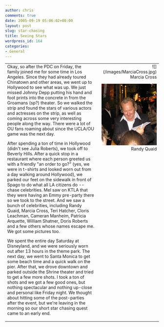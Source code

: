 ```yaml
---
author: chris
comments: true
date: 2005-09-19 05:06:02+00:00
layout: post
slug: star-chasing
title: Seeing Stars
wordpress_id: 164
categories:
- General
---
```


<table cellpadding="2" cellspacing="0" border="0" width="100%" >
<tr >
<td style="padding-right: 16px" valign="top" >Okay, so after the PDC on Friday, the family joined me for some time in Los Angeles. Since they had already toured Chinatown and other areas, we went up to Hollywood to see what was up. We just missed Johnny Depp putting his hand and foot prints into the concrete in from the Groamans (sp?) theater. So we walked the strip and found the stars of various actors and actresses on the strip, as well as coming across some very interesting people along the way. There were a lot of OU fans roaming about since the UCLA/OU game was the next day. 

After spending a ton of time in Hollywood (didn't see Julia Roberts), we took off to Beverly Hills. After a quick stop in a restaurant where each person greeted us with a friendly "an order to go?" (yes, we were in t-shirts and looked worn out from a day walking around Hollywood), we parked our feet on the sidewalk in front of Spago to do what all LA citizens do -- chase celebrities. Mel saw on KTLA that they were having an Emmy pre-party there so we took to the street. And we saw a bunch of celebrities, including Randy Quaid, Marcia Cross, Teri Hatcher, Cloris Leachman, Cameran Manheim, Patricia Arquette, William Shatner, Doris Roberts and a few others whose names escape me. We got some pictures too.

We spent the entire day Saturday at Disneyland, and we were seriously worn out after 13 hours in the theme park. The next day, we went to Santa Monica to get some beach time and a quick walk on the pier. After that, we drove downtown and parked outside the Shrine theater and tried to get a few more shots. I took a ton of shots and we got a few good ones, but nothing spectacular and nothing up-close and personal like Friday night. We thought about hitting some of the post-parties after the event, but we're leaving in the morning so our short star chasing quest came to an early end. 

</td>

<td align="right" valign="top" >
![](/images/MarciaCross.jpg)
Marcia Cross

![](/images/RandyQuaid.jpg)
Randy Quaid

</td>
</tr>
</table>
